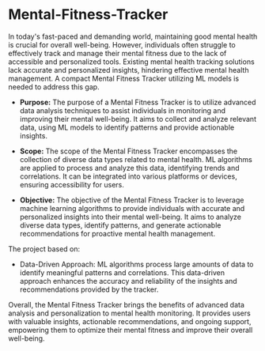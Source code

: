 # Mental-Fitness-Tracker
In today's fast-paced and demanding world, maintaining good mental health is crucial for overall well-being. However, individuals often struggle to effectively track and manage their mental fitness due to the lack of accessible and personalized tools. Existing mental health tracking solutions lack accurate and personalized insights, hindering effective mental health management. A compact Mental Fitness Tracker utilizing ML models is needed to address this gap. 

- **Purpose:** The purpose of a Mental Fitness Tracker is to utilize advanced data analysis techniques to assist individuals in monitoring and improving their mental well-being. It aims to collect and analyze relevant data, using ML models to identify patterns and provide actionable insights. 

- **Scope:** The scope of the Mental Fitness Tracker encompasses the collection of diverse data types related to mental health. ML algorithms are applied to process and analyze this data, identifying trends and correlations. It can be integrated into various platforms or devices, ensuring accessibility for users.

- **Objective:** The objective of the Mental Fitness Tracker is to leverage machine learning algorithms to provide individuals with accurate and personalized insights into their mental well-being. It aims to analyze diverse data types, identify patterns, and generate actionable recommendations for proactive mental health management. 

The project based on:

- Data-Driven Approach: ML algorithms process large amounts of data to identify meaningful patterns and correlations. This data-driven approach enhances the accuracy and reliability of the insights and recommendations provided by the tracker.

Overall, the Mental Fitness Tracker brings the benefits of advanced data analysis and personalization to mental health monitoring. It provides users with valuable insights, actionable recommendations, and ongoing support, empowering them to optimize their mental fitness and improve their overall well-being.

